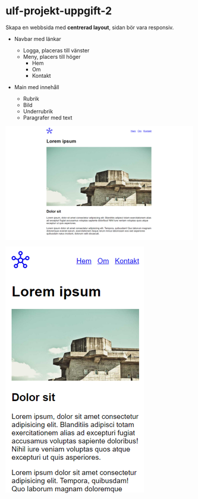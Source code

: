 # ulf-projekt-uppgift-2

Skapa en webbsida med **centrerad layout**, sidan bör vara responsiv.

* Navbar med länkar
    * Logga, placeras till vänster
    * Meny, placers till höger
        * Hem
        * Om
        * Kontakt


* Main med innehåll
    * Rubrik
    * Bild
    * Underrubrik
    * Paragrafer med text

![Vad du ska skapa](assets/center.png)

![Vad du ska skapa](assets/center-small.png)